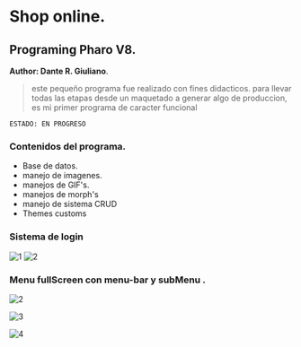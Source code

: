 # Shop online.
## Programing Pharo V8.

**Author: Dante R. Giuliano**.

>este pequeño programa fue realizado con fines didacticos. para llevar todas las etapas desde un maquetado a generar algo de produccion, es mi primer programa de caracter funcional 


```ESTADO: EN PROGRESO```

### Contenidos del programa.
- Base de datos.
- manejo de imagenes.
- manejos de GIF's.
- manejos de morph's
- manejo de sistema CRUD
- Themes customs

### Sistema de login ###

![1](https://github.com/danteGiuliano/amazing_shop/blob/produce/imagenes%20de%20trabajo/final.gif)
![2](https://github.com/danteGiuliano/amazing_shop/blob/produce/imagenes%20de%20trabajo/My%20Movie.gif?raw=true)

### Menu fullScreen con menu-bar y subMenu .

![2](https://github.com/danteGiuliano/amazing_shop/blob/produce/imagenes%20de%20trabajo/JulioVersionCliente.jpg?raw=true)

![3](https://github.com/danteGiuliano/amazing_shop/blob/produce/imagenes%20de%20trabajo/JulioVersionContenido.jpg?raw=true)

![4](https://github.com/danteGiuliano/amazing_shop/blob/produce/imagenes%20de%20trabajo/JulioVersionSuscripcion.jpg?raw=true)
